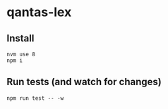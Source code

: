 # qantas-lex

## Install

```
nvm use 8
npm i
```

## Run tests (and watch for changes)

```
npm run test -- -w
```